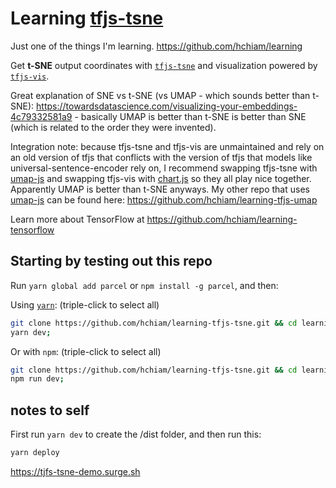 # Learning [tfjs-tsne](https://github.com/tensorflow/tfjs-tsne)

Just one of the things I'm learning. https://github.com/hchiam/learning

Get **t-SNE** output coordinates with [`tfjs-tsne`](https://github.com/hchiam/tfjs-tsne) and visualization powered by [`tfjs-vis`](https://github.com/hchiam/tfjs-vis).

Great explanation of SNE vs t-SNE (vs UMAP - which sounds better than t-SNE): https://towardsdatascience.com/visualizing-your-embeddings-4c79332581a9 - basically UMAP is better than t-SNE is better than SNE (which is related to the order they were invented).

Integration note: because tfjs-tsne and tfjs-vis are unmaintained and rely on an old version of tfjs that conflicts with the version of tfjs that models like universal-sentence-encoder rely on, I recommend swapping tfjs-tsne with [umap-js](https://github.com/PAIR-code/umap-js#umap-js) and swapping tfjs-vis with [chart.js](https://github.com/chartjs/Chart.js) so they all play nice together. Apparently UMAP is better than t-SNE anyways. My other repo that uses [umap-js](https://github.com/PAIR-code/umap-js#umap-js) can be found here: https://github.com/hchiam/learning-tfjs-umap

Learn more about TensorFlow at https://github.com/hchiam/learning-tensorflow

## Starting by testing out this repo

Run `yarn global add parcel` or `npm install -g parcel`, and then:

Using [`yarn`](https://github.com/hchiam/learning-yarn): (triple-click to select all)

```bash
git clone https://github.com/hchiam/learning-tfjs-tsne.git && cd learning-tfjs-tsne && yarn;
yarn dev;
```

Or with `npm`: (triple-click to select all)

```bash
git clone https://github.com/hchiam/learning-tfjs-tsne.git && cd learning-tfjs-tsne && npm install;
npm run dev;
```

## notes to self

First run `yarn dev` to create the /dist folder, and then run this:

```sh
yarn deploy
```

https://tjfs-tsne-demo.surge.sh
